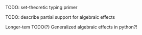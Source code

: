 TODO: set-theoretic typing primer

TODO: describe partial support for algebraic effects

Longer-tem TODO(?) Generalized algebraic effects in python?!